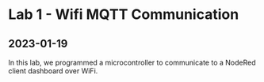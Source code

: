 <h1> Lab 1 - Wifi MQTT Communication </h1>
<h2> 2023-01-19 </h2>
In this lab, we programmed a microcontroller to communicate to a NodeRed client dashboard over WiFi.
